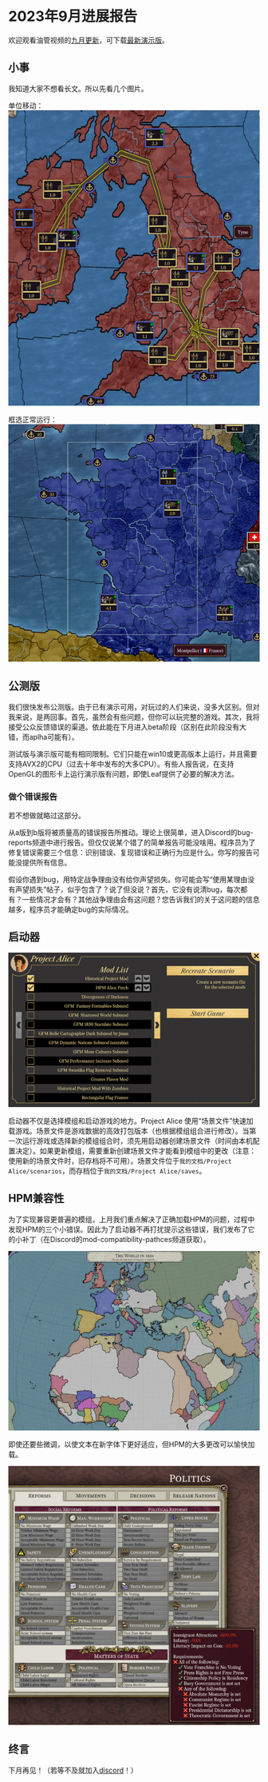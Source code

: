 # 2023年9月进展报告

欢迎观看油管视频的[九月更新](https://www.youtube.com/watch?v=nfLEc09tTjI)，可下载[最新演示版](https://github.com/Nivaturimika/Katerina-Engine/releases/download/v0.0.6-demo/2023-9-7-DEMO.zip)。

## 小事

我知道大家不想看长文。所以先看几个图片。

单位移动：![rally point](./images/rally_point.png)

框选正常运行：![box selection](./images/box.png)

## 公测版
我们很快发布公测版。由于已有演示可用，对玩过的人们来说，没多大区别。但对我来说，是两回事。首先，虽然会有些问题，但你可以玩完整的游戏。其次，我将接受公众反馈错误的渠道。依此能在下月进入beta阶段（区别在此阶段没有大错，而aplha可能有）。

测试版与演示版可能有相同限制。它们只能在win10或更高版本上运行，并且需要支持AVX2的CPU（过去十年中发布的大多CPU）。有些人报告说，在支持OpenGL的图形卡上运行演示版有问题，即使Leaf提供了必要的解决方法。

### 做个错误报告

若不想做就略过这部分。

从a版到b版将被质量高的错误报告所推动。理论上很简单，进入Discord的bug-reports频道中进行报告。但仅仅说某个错了的简单报告可能没啥用。程序员为了修复错误需要三个信息：识别错误、复现错误和正确行为应是什么。你写的报告可能没提供所有信息。

假设你遇到bug，用特定战争理由没有给你声望损失。你可能会写“使用某理由没有声望损失”帖子，似乎包含了？说了但没说？首先，它没有说清bug，每次都有？一些情况才会有？其他战争理由会有这问题？您告诉我们的关于这问题的信息越多，程序员才能确定bug的实际情况。

## 启动器

![Launcher](./images/launcher.png)

启动器不仅是选择模组和启动游戏的地方。Project Alice 使用“场景文件”快速加载游戏。场景文件是游戏数据的高效打包版本（也根据模组组合进行修改）。当第一次运行游戏或选择新的模组组合时，须先用启动器创建场景文件（时间由本机配置决定）。如果更新模组，需要重新创建场景文件才能看到模组中的更改（注意：使用新的场景文件时，旧存档将不可用）。场景文件位于`我的文档/Project Alice/scenarios`，而存档位于`我的文档/Project Alice/saves`。

## HPM兼容性

为了实现兼容更普遍的模组，上月我们重点解决了正确加载HPM的问题，过程中发现HPM的三个小错误。因此为了启动器不再打扰提示这些错误，我们发布了它的小补丁（在Discord的mod-compatibility-pathces频道获取）。

![HPM globe](./images/hpm_globe.png)

即使还要些微调，以使文本在新字体下更好适应，但HPM的大多更改可以愉快加载。

![HPM ui](./images/hpm_ref.png)

## 终言

下月再见！（若等不及就加入[discord](https://discord.gg/QUJExr4mRn)！）
